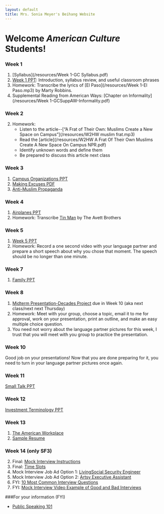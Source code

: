 ```yaml
---
layout: default
title: Mrs. Sonia Meyer's Beihang Website
---
```


# Welcome *American Culture* Students!


### Week 1

1. [Syllabus](/resources/Week 1-GC Syllabus.pdf)
3. [Week 1 PPT](/resources/Week1-Spring14LS_Introduction-Syllabus_Grad.ppt): Introduction, syllabus review, and useful classroom phrases
4. Homework: Transcribe the lyrics of [El Paso](/resources/Week 1-El Paso.mp3) by Marty Robbins.
2. Supplemental Reading from American Ways: [Chapter on Informality](/resources/Week 1-GCSuppAW-Informality.pdf)

### Week 2

2. Homework:
   - Listen to the article--[“A Frat of Their Own: Muslims Create a New Space on Campus”](/resources/W2HW muslim frat.mp3)
   - Read the [article](/resources/W2HW A Frat Of Their Own Muslims Create A New Space On Campus NPR.pdf)
   - Identify unknown words and define them   - Be prepared to discuss this article next class
### Week 31. [Campus Organizations PPT](https://www.dropbox.com/s/o1p5hdqwmqcwi36/W3LS%20campus%20orgnaizations.ppt)
2. [Making Excuses PDF](https://www.dropbox.com/s/7nwluhgrq0g1uk5/W3LS%20Making%20excuses.pdf)
3. [Anti-Muslim Propaganda](https://www.dropbox.com/s/e1930i1cr8cmjxh/W3LS%20Muslim%20propaganda.ppt)

### Week 4
1. [Airplanes PPT](https://www.dropbox.com/s/qtg2xvj99be5soq/W4LS%20Airplanes.ppt)
2. Homework: Transcribe [Tin Man](https://www.dropbox.com/s/ooup0fp3lkx24kr/W4LS%20Tin%20Man.mp3) by The Avett Brothers

### Week 5
1. [Week 5 PPT](https://www.dropbox.com/s/bh7nf1vy10ueody/W5LS.ppt)
2. Homework: Record a one second video with your language partner and prepare a short speech about why you chose that moment. The speech should be no longer than one minute.  

### Week 7
1. [Family PPT](https://www.dropbox.com/s/23j4xp1ew0e98ep/Week%207%20Family.ppt)

### Week 8
1. [Midterm Presentation-Decades Project](https://www.dropbox.com/s/g0cfvof7ocivb0h/Midterm-Decades%20Project%20%28grad%29.pdf) due in Week 10 (aka next class/next next Thursday)
2. Homework: Meet with your group, choose a topic, email it to me for approval, work on your presentation, print an outline, and make an easy multiple choice question. 
3. You need not worry about the language partner pictures for this week, I trust that you will meet with you group to practice the presentation. 

### Week 10
Good job on your presentations! Now that you are done preparing for it, you need to turn in your language partner pictures once again.

### Week 11
[Small Talk PPT](https://www.dropbox.com/s/cpj12s8arqxg86u/Small%20Talk.ppt)

### Week 12
[Investment Terminology PPT](https://www.dropbox.com/s/1lpm28l9fx4bczp/Investment%20Terminology.ppt)

### Week 13
1. [The American Workplace](https://www.dropbox.com/s/8296dx5aydog753/Workplace.ppt)
2. [Sample Resume](https://www.dropbox.com/s/bvvkxe0ejggtuha/Sample_Resume-Teaching.pdf)

### Week 14 (only SF3)
2. Final: [Mock Interview Instructions](https://www.dropbox.com/s/lh63vn1x4kmaws3/Final%20Mock%20Instructions-Grad.pdf)
7. Final: [Time Slots](https://www.dropbox.com/s/12b5fnoxpm7n0kj/Final%20Time%20Slots.pdf)
6. Mock Interview Job Ad Option 1: [LivingSocial Security Engineer](https://www.dropbox.com/s/21euy7hldf5zqdv/Final%20Mock%20Interview-LS-Security%20Engineer.pdf)
5. Mock Interview Job Ad Option 2: [Artsy Executive Assistant](https://www.dropbox.com/s/eygo0aolcunifp7/Final%20Mock%20Interview-Artsy-Executive%20Assistant.pdf)
4. FYI: [10 Most Common Interview Questions](https://www.dropbox.com/s/aa62ffhlioujj1n/Final%2010%20Most%20Common%20Interview%20Questions.pdf)
3. FYI: [Mock Interview Video Example of Good and Bad Interviews](https://www.dropbox.com/s/4zmcvjiqpl1rhnl/Final%20Cerner%20Mock%20Interview%20Practice-Good%20v%20Bad.mp4.zip)

###For your information (FYI)
* [Public Speaking 101](https://www.dropbox.com/s/6oukismatahj3ir/Public%20Speaking%20101.zip)
